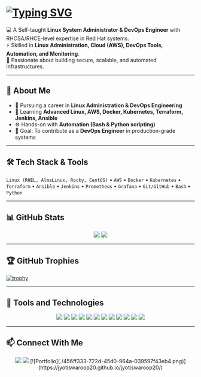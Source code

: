 # [![Typing SVG](https://readme-typing-svg.herokuapp.com?font=Fira+Code&size=30&duration=5000&pause=2000&color=F75C7E&center=true&vCenter=true&width=600&lines=👋+Hi%2C+I'm+Jyotiswaroop+Tripathi;💻+Linux+%26+DevOps+Engineer;☁️+Cloud+Explorer;🚀+Lifelong+Learner)](https://git.io/typing-svg)
  

💻 A Self-taught **Linux System Administrator & DevOps Engineer** with RHCSA/RHCE-level expertise in Red Hat systems.  
⚡ Skilled in **Linux Administration, Cloud (AWS), DevOps Tools, Automation, and Monitoring**.  
🚀 Passionate about building secure, scalable, and automated infrastructures.  

---

## 🚀 About Me  
- 🔭 Pursuing a career in **Linux Administration & DevOps Engineering**  
- 🌱 Learning **Advanced Linux, AWS, Docker, Kubernetes, Terraform, Jenkins, Ansible**  
- ⚙️ Hands-on with **Automation (Bash & Python scripting)**  
- 🎯 Goal: To contribute as a **DevOps Engineer** in production-grade systems  

---

## 🛠️ Tech Stack & Tools  

`Linux (RHEL, AlmaLinux, Rocky, CentOS)` • `AWS` • `Docker` • `Kubernetes` • `Terraform` • `Ansible` • `Jenkins` • `Prometheus` • `Grafana` • `Git/GitHub` • `Bash` • `Python`  

---

## 📊 GitHub Stats  

<p align="center">
  <img src="https://github-readme-stats.vercel.app/api?username=jyotiswaroop20&show_icons=true&theme=radical" width="48%"/>
  <img src="https://github-readme-stats.vercel.app/api/top-langs/?username=jyotiswaroop20&layout=compact&theme=radical" width="41%"/>
</p>

---

## 🏆 GitHub Trophies  

[![trophy](https://github-profile-trophy.vercel.app/?username=jyotiswaroop20&theme=radical)](https://github.com/ryo-ma/github-profile-trophy)

---

## 🚀 Tools and Technologies  

<p align="center">
  <img src="https://cdn.jsdelivr.net/gh/devicons/devicon/icons/linux/linux-original.svg" width="50px" />
  <img src="https://cdn.jsdelivr.net/gh/devicons/devicon/icons/bash/bash-original.svg" width="50px" />
  <img src="https://cdn.jsdelivr.net/gh/devicons/devicon/icons/python/python-original.svg" width="50px" />
  <img src="https://cdn.jsdelivr.net/gh/devicons/devicon/icons/docker/docker-original.svg" width="50px" />
  <img src="https://cdn.jsdelivr.net/gh/devicons/devicon/icons/kubernetes/kubernetes-plain.svg" width="50px" />
  <img src="https://cdn.jsdelivr.net/gh/devicons/devicon/icons/ansible/ansible-original.svg" width="50px" />
  <img src="https://cdn.jsdelivr.net/gh/devicons/devicon/icons/terraform/terraform-original.svg" width="50px" />
  <img src="https://cdn.jsdelivr.net/gh/devicons/devicon/icons/jenkins/jenkins-original.svg" width="50px" />
  <img src="https://cdn.jsdelivr.net/gh/devicons/devicon/icons/git/git-original.svg" width="50px" />
  <img src="https://cdn.jsdelivr.net/gh/devicons/devicon/icons/github/github-original.svg" width="50px" />
  <img src="https://cdn.jsdelivr.net/gh/devicons/devicon/icons/grafana/grafana-original.svg" width="50px" />
  <img src="https://cdn.jsdelivr.net/gh/devicons/devicon/icons/prometheus/prometheus-original.svg" width="50px" />
</p>


---

## 📫 Connect With Me  

<p align="center">
  <a href="mailto:Jyotiswaroop.niit1@gmail.com"><img src="https://img.shields.io/badge/Email-D14836?style=for-the-badge&logo=gmail&logoColor=white"/></a>
  <a href="https://www.linkedin.com/in/jyoti-swaroop-mani-tripathi-741980379/"><img src="https://img.shields.io/badge/LinkedIn-0077B5?style=for-the-badge&logo=linkedin&logoColor=white"/></a>
  [![Portfolio](./456ff333-722d-45d0-964a-039597f43eb4.png)](https://jyotiswaroop20.github.io/jyotiswaroop20/)
</p>
